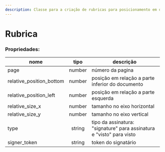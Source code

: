 ```yaml
---
description: Classe para a criação de rubricas para posicionamento em documentos
---
```


# Rubrica

### Propriedades:

| nome                       |  tipo  | descrição                                                            |
| -------------------------- | :----: | -------------------------------------------------------------------- |
| page                       | number | número da pagina                                                     |
| relative\_position\_bottom | number | posição em relação a parte inferior do documento                     |
| relative\_position\_left   | number | posição em relação a parte esquerda                                  |
| relative\_size\_x          | number | tamanho no eixo horizontal                                           |
| relative\_size\_y          | number | tamanho no eixo vertical                                             |
| type                       | string | tipo da assinatura: "signature" para assinatura e "visto" para visto |
| signer\_token              | string | token do signatário                                                  |
